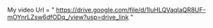 My video Url = " https://drive.google.com/file/d/1luHLQVaqIaQR8UF-mOYnrLZsw6dfODq_/view?usp=drive_link "